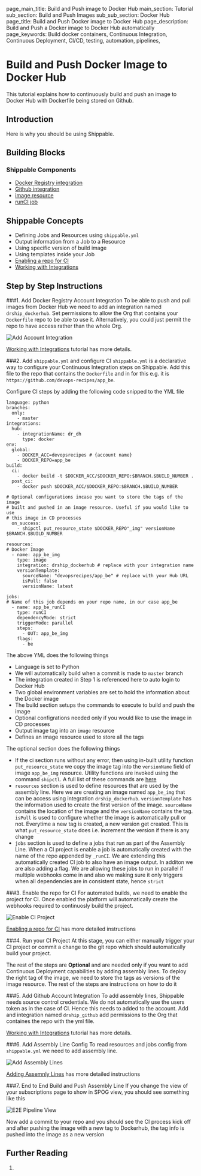 page_main_title: Build and Push image to Docker Hub
main_section: Tutorial
sub_section: Build and Push Images
sub_sub_section: Docker Hub
page_title: Build and Push Docker image to Docker Hub
page_description: Build and Push a Docker image to Docker Hub automatically
page_keywords: Build docker containers, Continuous Integration, Continuous Deployment, CI/CD, testing, automation, pipelines, 

# Build and Push Docker Image to Docker Hub
This tutorial explains how to continuously build and push an image to Docker Hub with Dockerfile being stored on Github.

## Introduction

Here is why you should be using Shippable. 


## Building Blocks

### Shippable Components
* [Docker Registry integration](/platform/integration/docker-registry)
* [Github integration](/platform/integration/github)
* [image resource](/platform/workflow/resource/image)
* [runCI job](/platform/workflow/job/runci)

## Shippable Concepts
* Defining Jobs and Resources using `shippable.yml`
* Output information from a Job to a Resource
* Using specific version of build image
* Using templates inside your Job
* [Enabling a repo for CI](ci/enable-project/)
* [Working with Integrations](platform/tutorial/howto-crud-integration)

## Step by Step Instructions

###1. Add Docker Registry Account Integration
To be able to push and pull images from Docker Hub we need to add an integration named `drship_dockerhub`. Set permissions to allow the Org that contains your `Dockerfile` repo to be able to use it. Alternatively, you could just permit the repo to have access rather than the whole Org. 

<img src="/images/tutorial/build-push-docker-image-fig1.png" alt="Add Account Integration">

[Working with Integrations](platform/tutorial/howto-crud-integration) tutorial has more details.

###2. Add `shippable.yml` and configure CI
`shippable.yml` is a declarative way to configure your Continuous Integration steps on Shippable. Add this file to 
the repo that contains the `Dockerfile` and in for this e.g. it is `https://github.com/devops-recipes/app_be`.

Configure CI steps by adding the following code snipped to the YML file

```
language: python
branches:
  only:
    - master
integrations:
  hub:
    - integrationName: dr_dh
      type: docker
env:
  global:
    - DOCKER_ACC=devopsrecipes # {account name}
    - DOCKER_REPO=app_be
build:
  ci:
    - docker build -t $DOCKER_ACC/$DOCKER_REPO:$BRANCH.$BUILD_NUMBER .
  post_ci:
    - docker push $DOCKER_ACC/$DOCKER_REPO:$BRANCH.$BUILD_NUMBER

# Optional configurations incase you want to store the tags of the image
# built and pushed in an image resource. Useful if you would like to use
# this image in CD processes
  on_success:
    - shipctl put_resource_state $DOCKER_REPO"_img" versionName $BRANCH.$BUILD_NUMBER

resources:
# Docker Image
  - name: app_be_img
    type: image
    integration: drship_dockerhub # replace with your integration name
    versionTemplate:
      sourceName: "devopsrecipes/app_be" # replace with your Hub URL
      isPull: false
      versionName: latest

jobs:
# Name of this job depends on your repo name, in our case app_be
  - name: app_be_runCI
    type: runCI
    dependencyMode: strict
    triggerMode: parallel
    steps:
      - OUT: app_be_img
    flags:
      - be

```

The above YML does the following things

* Language is set to Python
* We will automatically build when a commit is made to `master` branch
* The integration created in Step 1 is referenced here to auto login to Docker Hub
* Two global environment variables are set to hold the information about the Docker image
* The build section setups the commands to execute to build and push the image
* Optional configrations needed only if you would like to use the image in CD processes
* Output image tag into an `image` resource
* Defines an image resource used to store all the tags

The optional section does the following things

* If the ci section runs without any error, then using in-built utility function `put_resource_state` we copy the image tag into the `versionName` field of image `app_be_img` resource. Utility functions are invoked using the command `shipctl`. A full list of these commands are [here](platform/tutorial/using-shipctl)
* `resources` section is used to define resources that are used by the assembly line. Here we are creating an image named `app_be_img` that can be access using integration `drship_dockerhub`. `versionTemplate` has the information used to create the first version of the image. `sourceName` contains the location of the image and the  `versionName` contains the tag. `isPull` is used to configure whether the image is automatically pull or not. Everytime a new tag is created, a new version get created. This is what `put_resource_state` does i.e. increment the version if there is any change
* `jobs` section is used to define a jobs that run as part of the Assembly Line. When a CI project is enable a job is automatically created with the name of the repo appended by `_runCI`. We are extending this automatically created CI job to also have an image output. In additon we are also adding a flag. We are allowing these jobs to run in parallel if multiple webhooks come in and also we making sure it only triggers when all dependencies are in consistent state, hence `strict`

###3. Enable the repo for CI
For automated builds, we need to enable the project for CI. Once enabled the platform will automatically create the webhooks required to continuosly build the project. 

<img src="/images/tutorial/build-push-docker-image-fig2.png" alt="Enable CI Project">

[Enabling a repo for CI](ci/enable-project/) has more detailed instructions

###4. Run your CI Project
At this stage, you can either manually trigger your CI project or commit a change to the git repo which should automatically build your project.


The rest of the steps are **Optional** and are needed only if you want to add Continuous Deployment capabilities by adding assembly lines. To deploy the right tag of the image, we need to store the tags as versions of the image resource. The rest of the steps are instructions on how to do it

###5. Add Github Account Integration
To add assembly lines, Shippable needs source control credentials. We do not automatically use the users token as in the case of CI. Hence this needs to added to the account. Add and integration named `drship_github` add permissions to the Org that containes the repo with the yml file.

[Working with Integrations](platform/tutorial/howto-crud-integration) tutorial has more details.

###6. Add Assembly Line Config
To read resources and jobs config from `shippable.yml` we need to add assembly line. 

<img src="/images/tutorial/build-push-docker-image-fig3.png" alt="Add Assembly Lines">

[Adding Assemnly Lines](deploy/configuration/) has more detailed instructions

###7. End to End Build and Push Assembly Line
If you change the view of your subscriptions page to show in SPOG view, you should see something like this

<img src="/images/tutorial/build-push-docker-image-fig4.png" alt="E2E Pipeline View">

Now add a commit to your repo and you should see the CI process kick off and after pushing the image with a new tag to Dockerhub, the tag info is pushed into the image as a new version

## Further Reading
1.	

